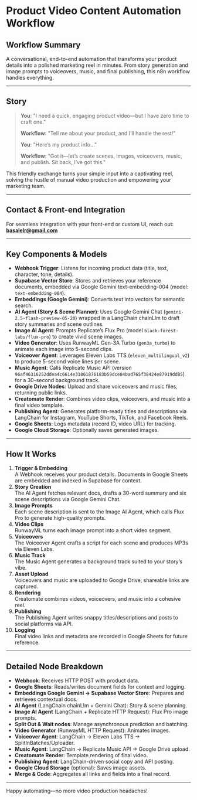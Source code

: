 # Product Video Content Automation Workflow

## Workflow Summary
A conversational, end-to-end automation that transforms your product details into a polished marketing reel in minutes. From story generation and image prompts to voiceovers, music, and final publishing, this n8n workflow handles everything.

---

## Story
> **You**: "I need a quick, engaging product video—but I have zero time to craft one."  
>
> **Workflow**: "Tell me about your product, and I’ll handle the rest!"  
>
> **You**: "Here’s my product info…"  
>
> **Workflow**: "Got it—let’s create scenes, images, voiceovers, music, and publish. Sit back, I’ve got this."

This friendly exchange turns your simple input into a captivating reel, solving the hustle of manual video production and empowering your marketing team.

---

## Contact & Front-end Integration
For seamless integration with your front-end or custom UI, reach out: **basalelr@gmail.com**

---

## Key Components & Models
- **Webhook Trigger**: Listens for incoming product data (title, text, character, tone, details).  
- **Supabase Vector Store**: Stores and retrieves your reference documents, embedded via Google Gemini text-embedding-004 (model: `text-embedding-004`).  
- **Embeddings (Google Gemini)**: Converts text into vectors for semantic search.  
- **AI Agent (Story & Scene Planner)**: Uses Google Gemini Chat (`gemini-2.5-flash-preview-05-20`) wrapped in a LangChain chainLlm to draft story summaries and scene outlines.  
- **Image AI Agent**: Prompts Replicate’s Flux Pro (model `black-forest-labs/flux-pro`) to create vivid scene images.  
- **Video Generator**: Uses RunwayML Gen-3A Turbo (`gen3a_turbo`) to animate each image into 5-second clips.  
- **Voiceover Agent**: Leverages Eleven Labs TTS (`eleven_multilingual_v2`) to produce 5-second voice lines per scene.  
- **Music Agent**: Calls Replicate Music API (version `96af46316252ddea4c6614e31861876183b59dce84bad765f38424e87919dd85`) for a 30-second background track.  
- **Google Drive Nodes**: Upload and share voiceovers and music files, returning public links.  
- **Creatomate Render**: Combines video clips, voiceovers, and music into a final video template.  
- **Publishing Agent**: Generates platform-ready titles and descriptions via LangChain for Instagram, YouTube Shorts, TikTok, and Facebook Reels.  
- **Google Sheets**: Logs metadata (record ID, video URL) for tracking.  
- **Google Cloud Storage**: Optionally saves generated images.

---

## How It Works
1. **Trigger & Embedding**  
   A Webhook receives your product details. Documents in Google Sheets are embedded and indexed in Supabase for context.  
2. **Story Creation**  
   The AI Agent fetches relevant docs, drafts a 30-word summary and six scene descriptions via Google Gemini Chat.  
3. **Image Prompts**  
   Each scene description is sent to the Image AI Agent, which calls Flux Pro to generate high-quality prompts.  
4. **Video Clips**  
   RunwayML turns each image prompt into a short video segment.  
5. **Voiceovers**  
   The Voiceover Agent crafts a script for each scene and produces MP3s via Eleven Labs.  
6. **Music Track**  
   The Music Agent generates a background track suited to your story’s vibe.  
7. **Asset Upload**  
   Voiceovers and music are uploaded to Google Drive; shareable links are captured.  
8. **Rendering**  
   Creatomate combines videos, voiceovers, and music into a cohesive reel.  
9. **Publishing**  
   The Publishing Agent writes snappy titles/descriptions and posts to social platforms via API.  
10. **Logging**  
    Final video links and metadata are recorded in Google Sheets for future reference.

---

## Detailed Node Breakdown
- **Webhook**: Receives HTTP POST with product data.  
- **Google Sheets**: Reads/writes document fields for context and logging.  
- **Embeddings Google Gemini → Supabase Vector Store**: Prepares and retrieves contextual docs.  
- **AI Agent** (LangChain chainLlm + Gemini Chat): Story & scene planning.  
- **Image AI Agent** (LangChain + Replicate HTTP Request): Flux Pro image prompts.  
- **Split Out & Wait nodes**: Manage asynchronous prediction and batching.  
- **Video Generator** (RunwayML HTTP Request): Animates images.  
- **Voiceover Agent**: LangChain → Eleven Labs TTS → SplitInBatches/Uploader.  
- **Music Agent**: LangChain → Replicate Music API → Google Drive upload.  
- **Creatomate Render**: Template rendering of final video.  
- **Publishing Agent**: LangChain-driven social copy and API posting.  
- **Google Cloud Storage** (optional): Saves image assets.  
- **Merge & Code**: Aggregates all links and fields into a final record.

---

Happy automating—no more video production headaches!  
